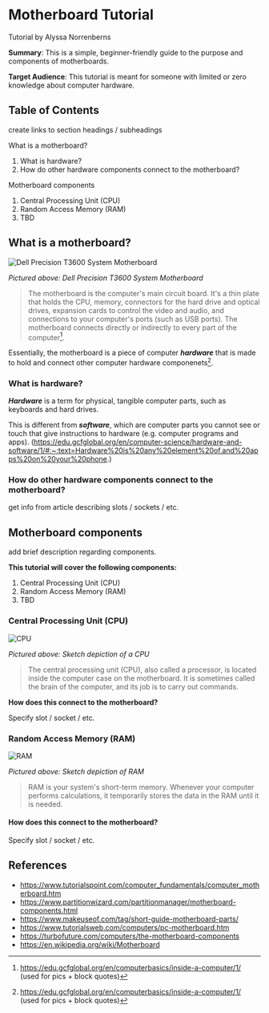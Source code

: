 # Motherboard Tutorial

Tutorial by Alyssa Norrenberns

**Summary**: This is a simple, beginner-friendly guide to the purpose and components of motherboards.

**Target Audience**: This tutorial is meant for someone with limited or zero knowledge about computer hardware.

## Table of Contents

create links to section headings / subheadings

What is a motherboard?
1. What is hardware?
2. How do other hardware components connect to the motherboard?

Motherboard components
1. Central Processing Unit (CPU)
2. Random Access Memory (RAM)
3. TBD

## What is a motherboard?

![Dell Precision T3600 System Motherboard](https://upload.wikimedia.org/wikipedia/commons/b/b7/Computer-motherboard.jpg "Motherboard")

*Pictured above: Dell Precision T3600 System Motherboard*

> The motherboard is the computer's main circuit board. It's a thin plate that holds the CPU, memory, connectors for the hard drive and optical drives, expansion cards to control the video and audio, and connections to your computer's ports (such as USB ports). The motherboard connects directly or indirectly to every part of the computer[^1].

Essentially, the motherboard is a piece of computer ***hardware*** that is made to hold and connect other computer hardware componenets[^1]. 

### What is hardware?

***Hardware*** is a term for physical, tangible computer parts, such as keyboards and hard drives.   

This is different from ***software***, which are computer parts you cannot see or touch that give instructions to hardware (e.g. computer programs and apps). 
(https://edu.gcfglobal.org/en/computer-science/hardware-and-software/1/#:~:text=Hardware%20is%20any%20element%20of,and%20apps%20on%20your%20phone.)

### How do other hardware components connect to the motherboard?

get info from article describing slots / sockets / etc.

## Motherboard components

add brief description regarding components.

**This tutorial will cover the following components:**
1. Central Processing Unit (CPU) 
2. Random Access Memory (RAM) 
3. TBD

### Central Processing Unit (CPU)

![CPU](https://media.gcflearnfree.org/content/55e073157dd48174331f5168_01_17_2014/Inside_CPU-02.jpg "CPU")

*Pictured above: Sketch depiction of a CPU*

> The central processing unit (CPU), also called a processor, is located inside the computer case on the motherboard. It is sometimes called the brain of the computer, and its job is to carry out commands.

**How does this connect to the motherboard?**

Specify slot / socket / etc.

### Random Access Memory (RAM)

![RAM](https://media.gcflearnfree.org/content/55e073157dd48174331f5168_01_17_2014/Inside_RAM-02.jpg "RAM")

*Pictured above: Sketch depiction of RAM*

> RAM is your system's short-term memory. Whenever your computer performs calculations, it temporarily stores the data in the RAM until it is needed.

#### How does this connect to the motherboard?

Specify slot / socket / etc.

## References

[^1]: https://edu.gcfglobal.org/en/computerbasics/inside-a-computer/1/ 
  (used for pics + block quotes)
- https://www.tutorialspoint.com/computer_fundamentals/computer_motherboard.htm
- https://www.partitionwizard.com/partitionmanager/motherboard-components.html
- https://www.makeuseof.com/tag/short-guide-motherboard-parts/
- https://www.tutorialsweb.com/computers/pc-motherboard.htm
- https://turbofuture.com/computers/the-motherboard-components
- https://en.wikipedia.org/wiki/Motherboard
